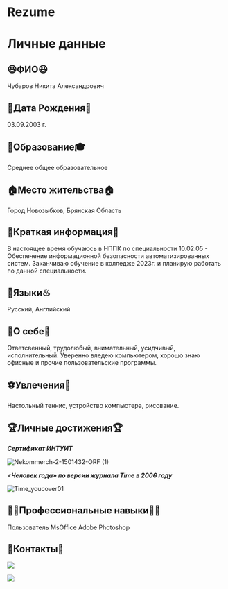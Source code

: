 # Rezume
# Личные данные
## 😃ФИО😃
Чубаров Никита Александрович
## 📅Дата Рождения📅
03.09.2003 г.
## 🏫Образование🎓
Среднее общее образовательное
## 🏠Место жительства🏠
Город Новозыбков, Брянская Область
## 📒Краткая информация📒
В настоящее время обучаюсь в НППК по специальности 10.02.05 - Обеспечение информационной безопасности автоматизированных систем.
Заканчиваю обучение в колледже 2023г. и планирую работать по данной специальности.
## 🍜Языки♨
Русский, Английский
## 📓О себе📓
Ответсвенный, трудолюбый, внимательный, усидчивый, исполнительный.
Уверенно вледею компьютером, хорошо знаю офисные и прочие пользовательские программы.
## ⚽Увлечения🎨
Настольный теннис, устройство компьютера, рисование.
## 🏆Личные достижения🏆
***Сертификат ИНТУИТ***

![Nekommerch-2-1501432-ORF (1)](https://user-images.githubusercontent.com/93982810/146961729-6c1bac4a-7862-4128-b083-96dd815fc9e3.jpg)

***«Человек года» по версии журнала Time в 2006 году***

![Time_youcover01](https://user-images.githubusercontent.com/93982810/146966296-be826d23-d0db-4def-b5f3-94cac6929c4c.jpg)

 
## 👩‍🏭Профессиональные навыки👩‍🏭
Пользователь MsOffice
Adobe Photoshop
## 📱Контакты📱
<p align='left'>
   <a href="https://vk.com/hikkim0ri/">
       <img src="https://img.shields.io/badge/вконтакте-%232E87FB.svg?&style=for-the-badge&logo=vk&logoColor=white"/>
   </a>
   <p align='left'>
   <a href="https://t.me/hikki_mori/">
       <img src="https://img.shields.io/badge/Telegram-2CA5E0?style=for-the-badge&logo=telegram&logoColor=white"/>
   </ а >



